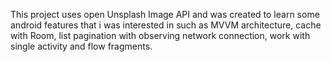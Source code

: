 This project uses open Unsplash Image API and was created to learn some android features that i was interested in such as MVVM architecture, cache with Room, 
list pagination with observing network connection, work with single activity and flow fragments. 
